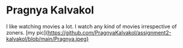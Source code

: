 # Pragnya Kalvakol
I like watching movies a lot.
I watch any kind of movies irrespective of zoners.
[my pic]{https://github.com/PragnyaKalvakol/assignment2-kalvakol/blob/main/Pragnya.jpeg}